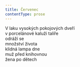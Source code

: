 ```yaml
---
title: Červenec
contentType: prose
---
```


V laku vysokých pokojových dveří  
v porcelánové kaluži talíře  
odráží se  
množství života  
klidná lampa dne  
muž před knihovnou  
žena po dětech

